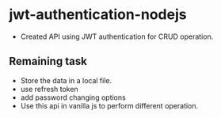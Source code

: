 # jwt-authentication-nodejs
- Created API using JWT authentication for CRUD operation. 

## Remaining task
- Store the data in a local file.
- use refresh token
- add password changing options 
- Use this api in vanilla js to perform different operation. 


